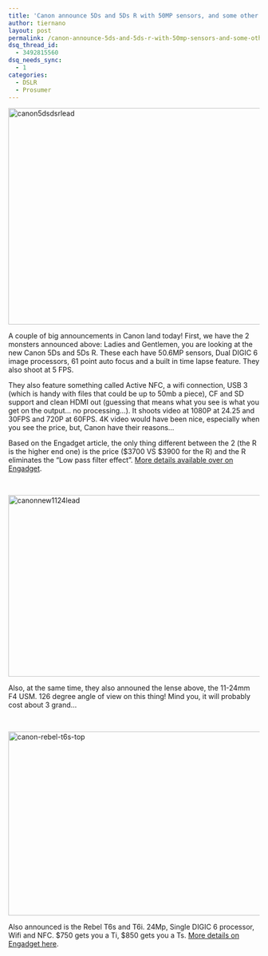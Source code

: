 ```yaml
---
title: 'Canon announce 5Ds and 5Ds R with 50MP sensors, and some other stuff&hellip;'
author: tiernano
layout: post
permalink: /canon-announce-5ds-and-5ds-r-with-50mp-sensors-and-some-other-stuff/
dsq_thread_id:
  - 3492815560
dsq_needs_sync:
  - 1
categories:
  - DSLR
  - Prosumer
---
```

[<img style="background-image: none; padding-top: 0px; padding-left: 0px; display: inline; padding-right: 0px; border: 0px;" title="canon5dsdsrlead" src="http://www.geekphotographer.com/wp-content/uploads/2015/02/canon5dsdsrlead_thumb.jpg" alt="canon5dsdsrlead" width="705" height="434" border="0" />][1]

A couple of big announcements in Canon land today! First, we have the 2 monsters announced above: Ladies and Gentlemen, you are looking at the new Canon 5Ds and 5Ds R. These each have 50.6MP sensors, Dual DIGIC 6 image processors, 61 point auto focus and a built in time lapse feature. They also shoot at 5 FPS.

They also feature something called Active NFC, a wifi connection, USB 3 (which is handy with files that could be up to 50mb a piece), CF and SD support and clean HDMI out (guessing that means what you see is what you get on the output… no processing…). It shoots video at 1080P at 24.25 and 30FPS and 720P at 60FPS. 4K video would have been nice, especially when you see the price, but, Canon have their reasons…

Based on the Engadget article, the only thing different between the 2 (the R is the higher end one) is the price ($3700 VS $3900 for the R) and the R eliminates the “Low pass filter effect”. [More details available over on Engadget][2].

&nbsp;

[<img style="background-image: none; padding-top: 0px; padding-left: 0px; display: inline; padding-right: 0px; border: 0px;" title="canonnew1124lead" src="http://www.geekphotographer.com/wp-content/uploads/2015/02/canonnew1124lead_thumb.jpg" alt="canonnew1124lead" width="565" height="364" border="0" />][3]

Also, at the same time, they also announed the lense above, the 11-24mm F4 USM. 126 degree angle of view on this thing! Mind you, it will probably cost about 3 grand…

&nbsp;

[<img style="background-image: none; padding-top: 0px; padding-left: 0px; display: inline; padding-right: 0px; border: 0px;" title="canon-rebel-t6s-top" src="http://www.geekphotographer.com/wp-content/uploads/2015/02/canon-rebel-t6s-top_thumb.jpg" alt="canon-rebel-t6s-top" width="579" height="369" border="0" />][4]

Also announced is the Rebel T6s and T6i. 24Mp, Single DIGIC 6 processor, Wifi and NFC. $750 gets you a Ti, $850 gets you a Ts. [More details on Engadget here][5].

 [1]: http://www.geekphotographer.com/wp-content/uploads/2015/02/canon5dsdsrlead.jpg
 [2]: http://www.engadget.com/2015/02/05/canon-5ds-5dsr/
 [3]: http://www.geekphotographer.com/wp-content/uploads/2015/02/canonnew1124lead.jpg
 [4]: http://www.geekphotographer.com/wp-content/uploads/2015/02/canon-rebel-t6s-top.jpg
 [5]: http://www.engadget.com/2015/02/05/canons-rebel-t6s-and-t6i/?ncid=rss_truncated&utm_source=feedburner&utm_medium=feed&utm_campaign=Feed%3A+weblogsinc%2Fengadget+%28Engadget%29